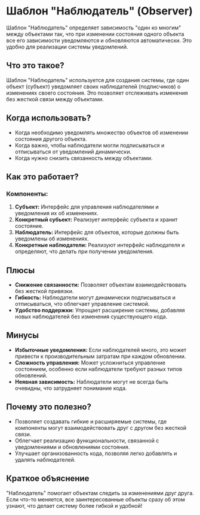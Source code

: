 # Шаблон "Наблюдатель" (Observer)

Шаблон "Наблюдатель" определяет зависимость "один ко многим" между объектами так, что при изменении состояния одного объекта все его зависимости уведомляются и обновляются автоматически. Это удобно для реализации системы уведомлений.

## Что это такое?

Шаблон "Наблюдатель" используется для создания системы, где один объект (субъект) уведомляет своих наблюдателей (подписчиков) о изменениях своего состояния. Это позволяет отслеживать изменения без жесткой связи между объектами.

## Когда использовать?

- Когда необходимо уведомлять множество объектов об изменении состояния другого объекта.
- Когда важно, чтобы наблюдатели могли подписываться и отписываться от уведомлений динамически.
- Когда нужно снизить связанность между объектами.

## Как это работает?

### Компоненты:

1. **Субъект:** Интерфейс для управления наблюдателями и уведомления их об изменениях.
2. **Конкретный субьект:** Реализует интерфейс субъекта и хранит состояние.
3. **Наблюдатель:** Интерфейс для объектов, которые должны быть уведомлены об изменениях.
4. **Конкретные наблюдатели:** Реализуют интерфейс наблюдателя и определяют, что делать при получении уведомления.

## Плюсы

- **Снижение связанности:** Позволяет объектам взаимодействовать без жесткой привязки.
- **Гибкость:** Наблюдатели могут динамически подписываться и отписываться, что облегчает управление системой.
- **Удобство поддержки:** Упрощает расширение системы, добавляя новых наблюдателей без изменения существующего кода.

## Минусы

- **Избыточные уведомления:** Если наблюдателей много, это может привести к производительным затратам при каждом обновлении.
- **Сложность управления:** Может усложниться управление состоянием, особенно если наблюдатели требуют разных типов обновлений.
- **Неявная зависимость:** Наблюдатели могут не всегда быть очевидны, что затрудняет понимание кода.

## Почему это полезно?

- Позволяет создавать гибкие и расширяемые системы, где компоненты могут взаимодействовать друг с другом без жесткой связи.
- Облегчает реализацию функциональности, связанной с уведомлениями и обновлениями состояния.
- Улучшает организованность кода, позволяя легко добавлять и удалять наблюдателей.

## Краткое объяснение

"Наблюдатель" помогает объектам следить за изменениями друг друга. Если что-то меняется, все заинтересованные объекты сразу об этом узнают, что делает систему более гибкой и удобной!
